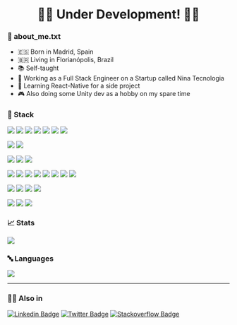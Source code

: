 
<h1 align="center"> 
	👷‍♂️ Under Development! 👷‍♀️
</h1>

### 📝 about_me.txt

- 🇪🇸 Born in Madrid, Spain
- 🇧🇷 Living in Florianópolis, Brazil
- 📚 Self-taught
- 🔭 Working as a Full Stack Engineer on a Startup called Nina Tecnologia
- 🌱 Learning React-Native for a side project
- 🎮 Also doing some Unity dev as a hobby on my spare time

### 🔋 Stack


[![](https://img.shields.io/badge/-Java-373737?&logo=Java&logoColor=B62829)](#)
[![](https://img.shields.io/badge/-C%23-373737?&logo=C%20sharp&logoColor=68217A)](#)
[![](https://img.shields.io/badge/-JavaScript-373737?&logo=JavaScript&logoColor=ddc508)](#)
[![](https://img.shields.io/badge/-HTML5-373737?&logo=html5)](#)
[![](https://img.shields.io/badge/-CSS-373737?&logo=css3&logoColor=1572B6)](#)
[![](https://img.shields.io/badge/-C-373737?&logo=c)](#)
[![](https://img.shields.io/badge/-C%2B%2B-373737?&logo=c%2B%2B)](#)


[![](https://img.shields.io/badge/-MySql-373737?&logo=MySQL)](#)
[![](https://img.shields.io/badge/-PostgreSql-373737?&logo=postgresql)](#)


[![](https://img.shields.io/badge/-IntellJ-373737?&logo=IntelliJ%20IDEA)](#)
[![](https://img.shields.io/badge/-Rider-373737?&logo=Rider)](#)
[![](https://img.shields.io/badge/-Eclipse-373737?&logo=eclipseide&logoColor=2C2255)](#)


[![](https://img.shields.io/badge/-JQuery-373737?&logo=jquery)](#)
[![](https://img.shields.io/badge/-Bootstrap-373737?&logo=bootstrap)](#)
[![](https://img.shields.io/badge/-Hibernate-373737?&logo=hibernate)](#)
[![](https://img.shields.io/badge/-Swagger-373737?&logo=swagger)](#)
[![](https://img.shields.io/badge/-Selenium-373737?&logo=selenium)](#)
[![](https://img.shields.io/badge/-Node-373737?&logo=node.js)](#)
[![](https://img.shields.io/badge/-React%20Native-373737?&logo=React)](#)
[![](https://img.shields.io/badge/-Spring-373737?&logo=spring)](#)


[![](https://img.shields.io/badge/-Git-373737?&logo=git)](#)
[![](https://img.shields.io/badge/-Github-373737?&logo=github)](#)
[![](https://img.shields.io/badge/-Gitlab-373737?&logo=gitlab)](#)
[![](https://img.shields.io/badge/-SVN-373737?&logo=subversion)](#)


[![](https://img.shields.io/badge/-Unity-373737?&logo=unity)](#)
[![](https://img.shields.io/badge/-3DS%20Max-373737?&logo=autodesk)](#)
[![](https://img.shields.io/badge/-PS-373737?&logo=adobe%20photoshop)](#)

### 📈 Stats 
 
[![](https://github-readme-stats.vercel.app/api?username=cristiancll&theme=vision-friendly-dark&show_icons=true&custom_title=Cristian%20Github%20Stats&include_all_commits=true)](#)

### 🔤 Languages 
[![](https://github-readme-stats.vercel.app/api/top-langs/?username=cristiancll&layout=compact&theme=vision-friendly-dark&hide=html,css)](#)


<hr>

### 👨‍💻 Also in
[![Linkedin Badge](https://img.shields.io/badge/-LinkedIn-0a66c2?style=flat-square&logo=Linkedin&logoColor=white&link=https://www.linkedin.com/in/cristiancll/)](https://www.linkedin.com/in/cristiancll/)
[![Twitter Badge](https://img.shields.io/badge/-Twitter-blue?style=flat-square&logo=Twitter&logoColor=white&link=https://twitter.com/cristiancll)](https://twitter.com/cristiancll)
[![Stackoverflow Badge](https://img.shields.io/badge/-Stackoverflow-orange?style=flat-square&logo=Stackoverflow&logoColor=white&link=https://stackoverflow.com/users/2820572)](https://stackoverflow.com/users/2820572)


